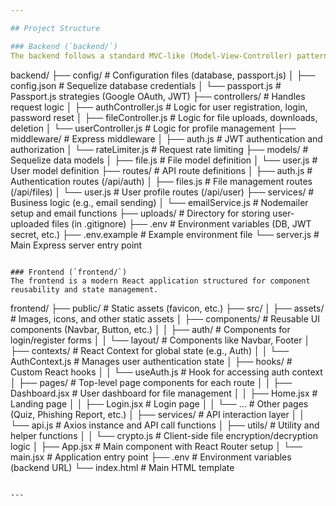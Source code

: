 ```yaml
---

## Project Structure

### Backend (`backend/`)
The backend follows a standard MVC-like (Model-View-Controller) pattern, organized for clarity and scalability.

```
backend/
├── config/               # Configuration files (database, passport.js)
│   ├── config.json       # Sequelize database credentials
│   └── passport.js       # Passport.js strategies (Google OAuth, JWT)
├── controllers/          # Handles request logic
│   ├── authController.js   # Logic for user registration, login, password reset
│   ├── fileController.js   # Logic for file uploads, downloads, deletion
│   └── userController.js   # Logic for profile management
├── middleware/           # Express middleware
│   ├── auth.js           # JWT authentication and authorization
│   └── rateLimiter.js    # Request rate limiting
├── models/               # Sequelize data models
│   ├── file.js           # File model definition
│   └── user.js           # User model definition
├── routes/               # API route definitions
│   ├── auth.js           # Authentication routes (/api/auth)
│   ├── files.js          # File management routes (/api/files)
│   └── user.js           # User profile routes (/api/user)
├── services/             # Business logic (e.g., email sending)
│   └── emailService.js   # Nodemailer setup and email functions
├── uploads/              # Directory for storing user-uploaded files (in .gitignore)
├── .env                  # Environment variables (DB, JWT secret, etc.)
├── .env.example          # Example environment file
└── server.js             # Main Express server entry point
```

### Frontend (`frontend/`)
The frontend is a modern React application structured for component reusability and state management.

```
frontend/
├── public/               # Static assets (favicon, etc.)
├── src/
│   ├── assets/           # Images, icons, and other static assets
│   ├── components/       # Reusable UI components (Navbar, Button, etc.)
│   │   ├── auth/         # Components for login/register forms
│   │   └── layout/       # Components like Navbar, Footer
│   ├── contexts/         # React Context for global state (e.g., Auth)
│   │   └── AuthContext.js  # Manages user authentication state
│   ├── hooks/            # Custom React hooks
│   │   └── useAuth.js      # Hook for accessing auth context
│   ├── pages/            # Top-level page components for each route
│   │   ├── Dashboard.jsx # User dashboard for file management
│   │   ├── Home.jsx      # Landing page
│   │   ├── Login.jsx     # Login page
│   │   └── ...           # Other pages (Quiz, Phishing Report, etc.)
│   ├── services/         # API interaction layer
│   │   └── api.js        # Axios instance and API call functions
│   ├── utils/            # Utility and helper functions
│   │   └── crypto.js     # Client-side file encryption/decryption logic
│   ├── App.jsx           # Main component with React Router setup
│   └── main.jsx          # Application entry point
├── .env                  # Environment variables (backend URL)
└── index.html            # Main HTML template
```

---
```



